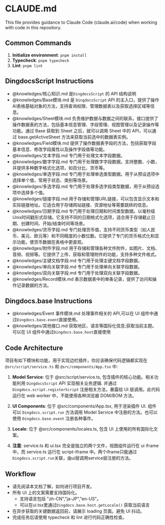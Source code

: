 # CLAUDE.md

This file provides guidance to Claude Code (claude.ai/code) when working with code in this repository.

## Common Commands

1. **Initialize environment**: `pnpm install`
2. **Typecheck**: `pnpm typecheck`
3. **Lint**: `pnpm lint`

## DingdocsScript Instructions

- @knowledges/核心知识.md 是`DingdocsScript` 的 API 结构说明
- @knowledges/Base模块.md 是 `DingdocsScript` API 的主入口，提供了操作AI表格基础对象的方法，支持查询权限、管理数据表以及获取选择区域等信息。
- @knowledges/Sheet模块.md 负责维护数据与数据之间的联系，接口提供了操作数据表的方法，包括基本信息管理、字段管理、视图管理以及记录操作等功能。通过 Base 获取到 Sheet 之后，就可以调用 Sheet 中的 API，可以通过 base.getActiveSheet 方法来获取当前选中的数据表实例。
- @knowledges/Field模块.md 提供了操作数据表字段的方法，包括获取字段基本信息、修改字段属性以及操作字段值等功能。
- @knowledges/文本字段.md 专门用于处理文本字段数据。
- @knowledges/数字字段.md 专门用于处理数字字段数据。支持整数、小数，并提供多种数字格式化选项，如百分比、货币等。
- @knowledges/单选字段.md 专门用于处理单选类型数据。用于从预设选项中选择单个值，常用于状态、类别等场景。
- @knowledges/多选字段.md 专门用于处理多选字段类型数据，用于从预设选项中选择多个值。
- @knowledges/链接字段.md 用于存储和管理URL链接，可以包含显示文本和实际链接地址。它适合用于存储网站链接、资源地址等需要跳转的信息。
- @knowledges/日期字段.md 专门用于处理日期和时间类型数据。以毫秒级Unix时间戳形式存储。它支持不同的日期格式化选项，适合用于存储截止日期、创建时间、开始/结束时间等场景。
- @knowledges/货币字段.md 专门处理货币值，支持不同货币类型（如人民币、美元、欧元等）和不同精度的小数位数。它提供了专门的货币格式化和显示功能，使货币数据在表格中更直观。
- @knowledges/附件字段.md 用于存储和管理各种文件附件，如图片、文档、音频、视频等。它提供了上传、获取和管理附件的功能，支持多种文件格式。
- @knowledges/主键文档字段.md 专门用于处理主键文档字段数据。
- @knowledges/单向关联字段.md 专门用于处理单向关联字段数据。
- @knowledges/双向关联字段.md 专门用于处理双向关联字段数据。
- @knowledges/Record模块.md 表示数据表中的单条记录，提供了访问和操作记录数据的方法。

## Dingdocs.base Instructions

- @knowledges/Event 事件模块.md 处理事件相关的 API,可以在 UI 组件中通过`Dingdocs.base.event`直接使用。
- @knowledges/其他接口.md 获取地区、语言等国际化信息;获取当前主题。可以在 UI 组件中通过`Dingdocs.base.host`直接使用

## Code Architecture

项目有如下模块和功能，用于实现边栏插件，你应该确保代码逻辑都实现在`@src/script/service.ts` 和 `@src/components/App.tsx` 中:

1. **Model Service**: 位于 @src/script/service.ts, 包含插件的核心功能。相关功能利用 `DingdocsScript` API 实现相关业务逻辑. 并通过 `Dingdocs.script.registerScript` 注册相关方法，暴露给 UI 层调用。此代码运行在 web worker 中，不能使用各种浏览器 DOM/BOM 方法。

2. **UI Components**: 位于 @src/components/App.tsx, 用于渲染插件 UI. 组件可以 `Dingdocs.script.run` 方法调用 Model Service 中注册的方法。也可以使用 `Dingdocs.base.event` 注册各种事件。

3. **Locale**: 位于 @src/components/locales.ts, 包含 UI 上使用的所有国际化文案。

4. **注意**: service.ts 和 ui.tsx 完全是独立的两个文件，视图组件运行在 ui iframe 中，而 service.ts 运行在 script-iframe 中。两个iframe只能通过`Dingdocs.script.run`关联，由ui层调用service层注册的方法。


## Workflow

- 请先阅读本文档了解，如何进行项目开发。
- 所有 UI 上的文案需要支持国际化。
  - 支持语言包括 "zh-CN","ja-JP","en-US"。
  - 可以在ui.tsx里通过`Dingdocs.base.host.getLocale()` 获取当前语言
- 在异步获取的关键数据返回前，请展示 loading 页面。避免 UI 抖动。
- 完成任务后请使用 typecheck 和 lint 进行代码正确性检查。
